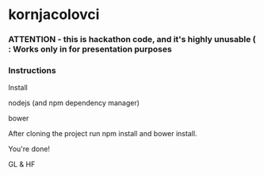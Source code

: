 # kornjacolovci

### ATTENTION - this is hackathon code, and it's highly unusable ( : Works only in for presentation purposes

### Instructions

Install

nodejs (and npm dependency manager)

bower

After cloning the project run npm install and bower install.

You're done!

GL & HF
